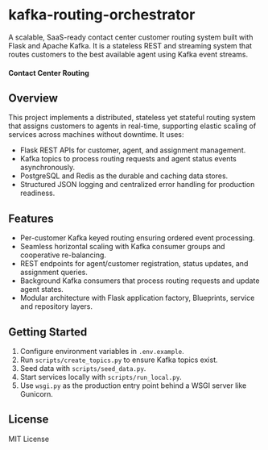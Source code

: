 # kafka-routing-orchestrator
A scalable, SaaS-ready contact center customer routing system built with Flask and Apache Kafka. It is a stateless 
REST and streaming system that routes customers to the best available agent using Kafka event streams.

#### Contact Center Routing

## Overview

This project implements a distributed, stateless yet stateful routing system that assigns customers to agents in real-time, 
supporting elastic scaling of services across machines without downtime. It uses:

- Flask REST APIs for customer, agent, and assignment management.
- Kafka topics to process routing requests and agent status events asynchronously.
- PostgreSQL and Redis as the durable and caching data stores.
- Structured JSON logging and centralized error handling for production readiness.

## Features

- Per-customer Kafka keyed routing ensuring ordered event processing.
- Seamless horizontal scaling with Kafka consumer groups and cooperative re-balancing.
- REST endpoints for agent/customer registration, status updates, and assignment queries.
- Background Kafka consumers that process routing requests and update agent states.
- Modular architecture with Flask application factory, Blueprints, service and repository layers.

## Getting Started

1. Configure environment variables in `.env.example`.
2. Run `scripts/create_topics.py` to ensure Kafka topics exist.
3. Seed data with `scripts/seed_data.py`.
4. Start services locally with `scripts/run_local.py`.
5. Use `wsgi.py` as the production entry point behind a WSGI server like Gunicorn.

## License

MIT License
